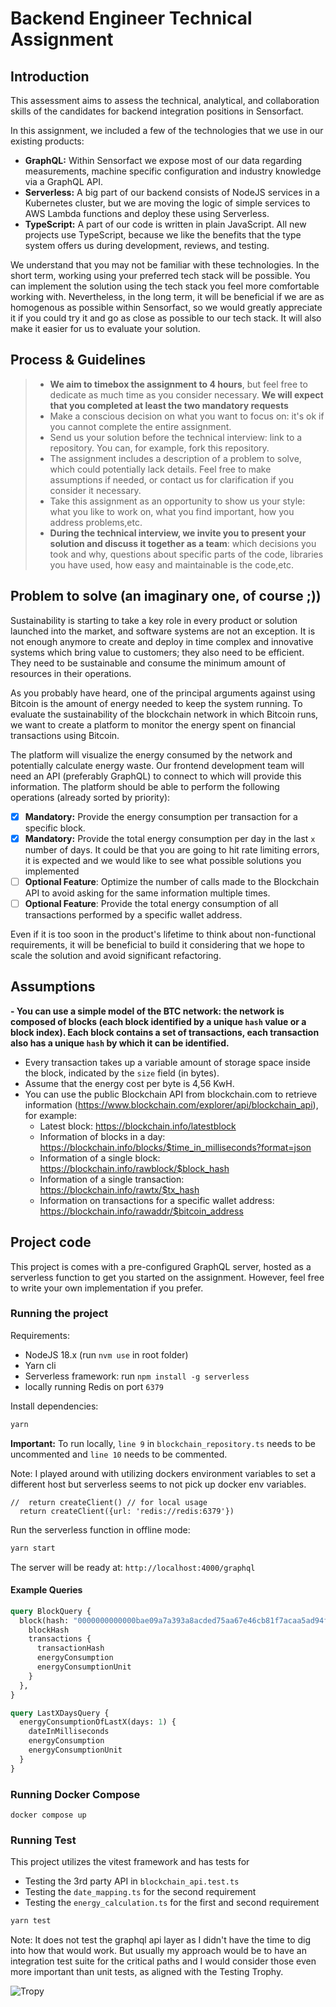 # Backend Engineer Technical Assignment
## Introduction
This assessment aims to assess the technical, analytical, and collaboration skills of
the candidates for backend integration positions in Sensorfact.

In this assignment, we included a few of the technologies that we use in our
existing products:

- **GraphQL:**
  Within Sensorfact we expose most of our data regarding measurements, machine
  specific configuration and industry knowledge via a GraphQL API.
- **Serverless:**
  A big part of our backend consists of NodeJS services in a
  Kubernetes cluster, but we are moving the logic of simple services to AWS Lambda
  functions and deploy these using Serverless.
- **TypeScript:**
  A part of our code is written in plain JavaScript. All
  new projects use TypeScript, because we like the benefits that the type system
  offers us during development, reviews, and testing.

We understand that you may not be familiar with these technologies. In the short term, working using your preferred 
tech stack will be possible. You can implement the solution using the tech stack you feel more comfortable
working with. Nevertheless, in the long term, it will be beneficial if we are as homogenous as possible within 
Sensorfact, so we would greatly appreciate it if you could try it and go as close as possible to our tech stack. 
It will also make it easier for us to evaluate your solution.

## Process & Guidelines

>- **We aim to timebox the assignment to 4 hours**, but feel free to dedicate as much time as you consider necessary. **We
   will expect that you completed at least the two mandatory requests**
>- Make a conscious decision on what you want to focus on: it's ok if you
   cannot complete the entire assignment.
>- Send us your solution before the technical interview: link to a repository.
   You can, for example, fork this repository.
>- The assignment includes a description of a problem to solve, which could potentially lack
   details. Feel free to make assumptions if needed, or contact us for clarification if you consider it necessary.
>- Take this assignment as an opportunity to show us your style: what you like to
   work on, what you find important, how you address problems,etc.
>- **During the technical interview, we invite you to present your solution and discuss
   it together as a team**: which decisions you took and why, questions about specific parts of the code,
   libraries you have used, how easy and maintainable is the code,etc.

## Problem to solve (an imaginary one, of course ;))

Sustainability is starting to take a key role in every product or solution launched into the market, and software
systems are not an exception. It is not enough anymore to create and deploy in time complex and innovative
systems which bring value to customers; they also need to be efficient. They need to
be sustainable and consume the minimum amount of resources in their operations.

As you probably have heard, one of the principal arguments against using Bitcoin is the amount of energy needed to keep
the system running. To evaluate the sustainability of the blockchain network in which Bitcoin runs, we
want to create a platform to monitor the energy spent on financial transactions using Bitcoin.

The platform will visualize the energy consumed by the network and potentially calculate energy waste. Our frontend
development team will need an API (preferably GraphQL) to connect to which will provide this information. The platform should
be able to perform the following operations (already sorted by priority):

- [x] **Mandatory:** Provide the energy consumption per transaction for a specific block.
- [x] **Mandatory:** Provide the total energy consumption per day in the last `x` number of days. It could be that you are going to hit rate limiting
  errors, it is expected and we would like to see what possible solutions you implemented
- [ ] **Optional Feature**: Optimize the number of calls made to the Blockchain API to avoid asking for the
  same information multiple times.
- [ ] **Optional Feature**: Provide the total energy consumption of all transactions performed by a specific wallet address.

Even if it is too soon in the product's lifetime to think about non-functional requirements, it will be beneficial to
build it considering that we hope to scale the solution and avoid significant refactoring.

## Assumptions

**- You can use a simple model of the BTC network: the network is composed of blocks (each block identified by a unique `hash` value
or a block index). Each block contains a set of transactions, each transaction also has a unique `hash` by which it can be identified.**
- Every transaction takes up a variable amount of storage space inside the block, indicated by the `size` field (in bytes).
- Assume that the energy cost per byte is 4,56 KwH.
- You can use the public Blockchain API from blockchain.com to retrieve information
  (https://www.blockchain.com/explorer/api/blockchain_api), for example:
    - Latest block: https://blockchain.info/latestblock
    - Information of blocks in a day: https://blockchain.info/blocks/$time_in_milliseconds?format=json
    - Information of a single block: https://blockchain.info/rawblock/$block_hash
    - Information of a single transaction: https://blockchain.info/rawtx/$tx_hash
    - Information on transactions for a specific wallet address: https://blockchain.info/rawaddr/$bitcoin_address

## Project code
This project is comes with a pre-configured GraphQL server, hosted as a serverless
function to get you started on the assignment. However, feel free to write your
own implementation if you prefer.

### Running the project
Requirements:
- NodeJS 18.x (run `nvm use` in root folder)
- Yarn cli
- Serverless framework: run `npm install -g serverless`
- locally running Redis on port `6379`

Install dependencies:

```sh
yarn
```

**Important:** To run locally, `line 9` in `blockchain_repository.ts` needs to be uncommented and `line 10` needs to be commented.

Note: I played around with utilizing dockers environment variables to set a different host but serverless seems to not pick up docker env variables.

```
//  return createClient() // for local usage
  return createClient({url: 'redis://redis:6379'})
```

Run the serverless function in offline mode:

```sh
yarn start
```

The server will be ready at: `http://localhost:4000/graphql`

#### Example Queries

```graphQL
query BlockQuery {
  block(hash: "0000000000000bae09a7a393a8acded75aa67e46cb81f7acaa5ad94f9eacd103") {
    blockHash
    transactions {
      transactionHash
      energyConsumption
      energyConsumptionUnit
    }
  },
}

query LastXDaysQuery {
  energyConsumptionOfLastX(days: 1) {
    dateInMilliseconds
    energyConsumption
    energyConsumptionUnit
  }
}
```

### Running Docker Compose

```
docker compose up
```

### Running Test

This project utilizes the vitest framework and has tests for
- Testing the 3rd party API in `blockchain_api.test.ts`
- Testing the `date_mapping.ts` for the second requirement
- Testing the `energy_calculation.ts` for the first and second requirement

```sh
yarn test
```

Note: It does not test the graphql api layer as I didn't have the time to dig into how that would work. But usually my approach would be to have an integration test suite for the critical paths and I would consider those even more important than unit tests, as aligned with the Testing Trophy.

![Tropy](https://dzrge5zzbsh6q.cloudfront.net/Testing-Pyramid_Figure-4.jpg)

